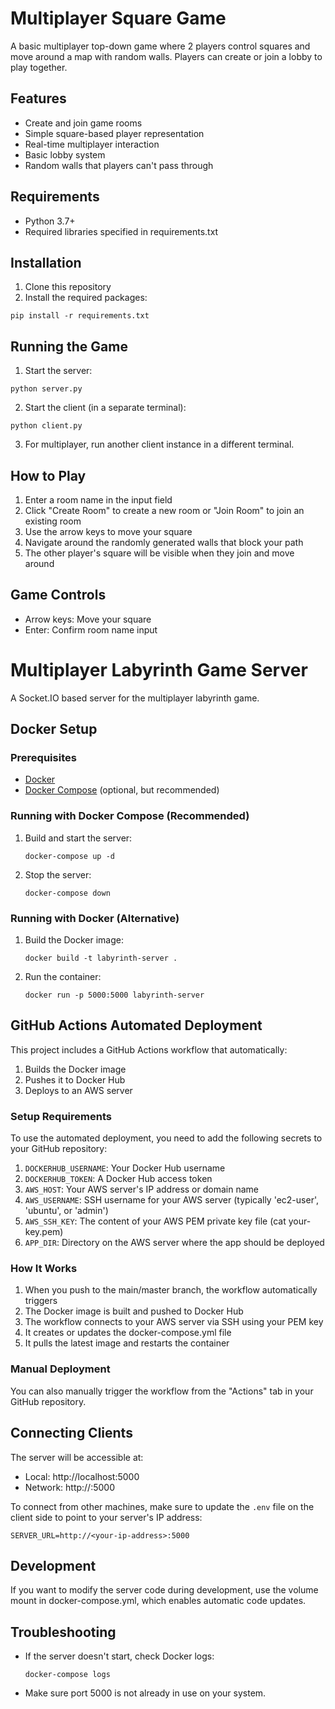 # Multiplayer Square Game

A basic multiplayer top-down game where 2 players control squares and move around a map with random walls. Players can create or join a lobby to play together.

## Features
- Create and join game rooms
- Simple square-based player representation
- Real-time multiplayer interaction
- Basic lobby system
- Random walls that players can't pass through

## Requirements
- Python 3.7+
- Required libraries specified in requirements.txt

## Installation

1. Clone this repository
2. Install the required packages:
```
pip install -r requirements.txt
```

## Running the Game

1. Start the server:
```
python server.py
```

2. Start the client (in a separate terminal):
```
python client.py
```

3. For multiplayer, run another client instance in a different terminal.

## How to Play

1. Enter a room name in the input field
2. Click "Create Room" to create a new room or "Join Room" to join an existing room
3. Use the arrow keys to move your square
4. Navigate around the randomly generated walls that block your path
5. The other player's square will be visible when they join and move around

## Game Controls
- Arrow keys: Move your square
- Enter: Confirm room name input

# Multiplayer Labyrinth Game Server

A Socket.IO based server for the multiplayer labyrinth game.

## Docker Setup

### Prerequisites
- [Docker](https://docs.docker.com/get-docker/)
- [Docker Compose](https://docs.docker.com/compose/install/) (optional, but recommended)

### Running with Docker Compose (Recommended)

1. Build and start the server:
   ```
   docker-compose up -d
   ```

2. Stop the server:
   ```
   docker-compose down
   ```

### Running with Docker (Alternative)

1. Build the Docker image:
   ```
   docker build -t labyrinth-server .
   ```

2. Run the container:
   ```
   docker run -p 5000:5000 labyrinth-server
   ```

## GitHub Actions Automated Deployment

This project includes a GitHub Actions workflow that automatically:
1. Builds the Docker image
2. Pushes it to Docker Hub
3. Deploys to an AWS server

### Setup Requirements

To use the automated deployment, you need to add the following secrets to your GitHub repository:

1. `DOCKERHUB_USERNAME`: Your Docker Hub username
2. `DOCKERHUB_TOKEN`: A Docker Hub access token
3. `AWS_HOST`: Your AWS server's IP address or domain name
4. `AWS_USERNAME`: SSH username for your AWS server (typically 'ec2-user', 'ubuntu', or 'admin')
5. `AWS_SSH_KEY`: The content of your AWS PEM private key file (cat your-key.pem)
6. `APP_DIR`: Directory on the AWS server where the app should be deployed

### How It Works

1. When you push to the main/master branch, the workflow automatically triggers
2. The Docker image is built and pushed to Docker Hub
3. The workflow connects to your AWS server via SSH using your PEM key
4. It creates or updates the docker-compose.yml file
5. It pulls the latest image and restarts the container

### Manual Deployment

You can also manually trigger the workflow from the "Actions" tab in your GitHub repository.

## Connecting Clients

The server will be accessible at:
- Local: http://localhost:5000
- Network: http://<your-ip-address>:5000

To connect from other machines, make sure to update the `.env` file on the client side to point to your server's IP address:
```
SERVER_URL=http://<your-ip-address>:5000
```

## Development

If you want to modify the server code during development, use the volume mount in docker-compose.yml, which enables automatic code updates.

## Troubleshooting

- If the server doesn't start, check Docker logs:
  ```
  docker-compose logs
  ```

- Make sure port 5000 is not already in use on your system.